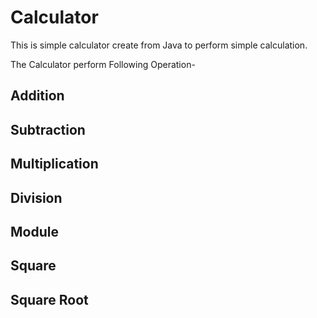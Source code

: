 # Calculator

This is simple calculator create from Java to perform simple calculation.

The Calculator perform Following Operation-

## Addition
## Subtraction
## Multiplication
## Division
## Module
## Square
## Square Root
